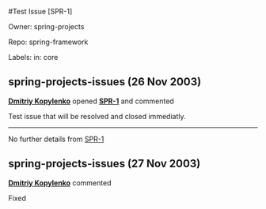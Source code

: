 #Test Issue [SPR-1]

Owner: spring-projects

Repo: spring-framework

Labels: in: core 

## spring-projects-issues (26 Nov 2003)

**[Dmitriy Kopylenko](https://jira.spring.io/secure/ViewProfile.jspa?name=dmitriy)** opened **[SPR-1](https://jira.spring.io/browse/SPR-1?redirect=false)** and commented

Test issue that will be resolved and closed immediatly.


---
No further details from [SPR-1](https://jira.spring.io/browse/SPR-1?redirect=false)

## spring-projects-issues (27 Nov 2003)

**[Dmitriy Kopylenko](https://jira.spring.io/secure/ViewProfile.jspa?name=dmitriy)** commented

Fixed


